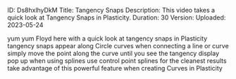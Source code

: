 ID: Ds8hxlhyDkM
Title: Tangency Snaps
Description: This video takes a quick look at Tangency Snaps in Plasticity.
Duration: 30
Version: 
Uploaded: 2023-05-24

yum yum Floyd here with a quick look at
tangency snaps in Plasticity tangency
snaps appear along Circle curves when
connecting a line or curve simply move
the point along the curve until you see
the tangency display pop up when using
splines use control point splines for
the cleanest results take advantage of
this powerful feature when creating
Curves in Plasticity
